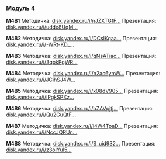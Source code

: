 ### Модуль 4

**М4В1**
Методичка: [disk.yandex.ru/i/nJZXTGfF...](https://disk.yandex.ru/i/nJZXTGfFr_GKKw)
Презентация: [disk.yandex.ru/i/udde8UqM...](https://disk.yandex.ru/i/udde8UqMyZa4uQ)

**М4В2**
Методичка: [disk.yandex.ru/i/DCsIKqaa...](https://disk.yandex.ru/i/DCsIKqaaNF_mkw)
Презентация: [disk.yandex.ru/i/-WRt-KD_...](https://disk.yandex.ru/i/-WRt-KD__mWI6A)

**М4В3**
Методичка: [disk.yandex.ru/i/qNsATiac...](https://disk.yandex.ru/i/qNsATiaczZbz6Q)
Презентация: [disk.yandex.ru/i/3qokPgWR...](https://disk.yandex.ru/i/3qokPgWRBDcaiA)

**М4В4**
Методичка: [disk.yandex.ru/i/n2ac6ymW...](https://disk.yandex.ru/i/n2ac6ymWQEiKhw)
Презентация: [disk.yandex.ru/i/JCihSJ4W...](https://disk.yandex.ru/i/JCihSJ4Wal2R_g)

**М4В5**
Методичка: [disk.yandex.ru/i/x08dV905...](https://disk.yandex.ru/i/x08dV905JANuFg)
Презентация: [disk.yandex.ru/i/IPgkSPXz...](https://disk.yandex.ru/i/IPgkSPXzyqDiAQ)

**М4В6**
Методичка: [disk.yandex.ru/i/oZAVpjtj...](https://disk.yandex.ru/i/oZAVpjtj0dk09w)
Презентация: [disk.yandex.ru/i/Qu2GuQtF...](https://disk.yandex.ru/i/Qu2GuQtFRJQV3g)

**М4В7**
Методичка: [disk.yandex.ru/i/l4W4TpaD...](https://disk.yandex.ru/i/l4W4TpaDNUYcbA)
Презентация: [disk.yandex.ru/i/NccJQRUn...](https://disk.yandex.ru/i/NccJQRUnmz_c0w)

**М4В8**
Методичка: [disk.yandex.ru/i/S_uid932...](https://disk.yandex.ru/i/S_uid932HnQxsA)
Презентация: [disk.yandex.ru/i/z3oIYuI5...](https://disk.yandex.ru/i/z3oIYuI5Nix-IA)

